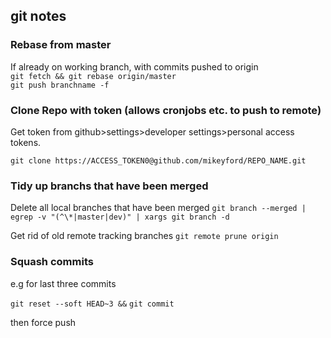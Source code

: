 ## git notes

### Rebase from master

If already on working branch, with commits pushed to origin  
`git fetch && git rebase origin/master`  
`git push branchname -f`


### Clone Repo with token (allows cronjobs etc. to push to remote)

Get token from github>settings>developer settings>personal access tokens.

`git clone https://ACCESS_TOKEN0@github.com/mikeyford/REPO_NAME.git`


### Tidy up branchs that have been merged

Delete all local branches that have been merged
`git branch --merged | egrep -v "(^\*|master|dev)" | xargs git branch -d`

Get rid of old remote tracking branches
`git remote prune origin`


### Squash commits

e.g for last three commits

`git reset --soft HEAD~3 &&`
`git commit`

then force push
